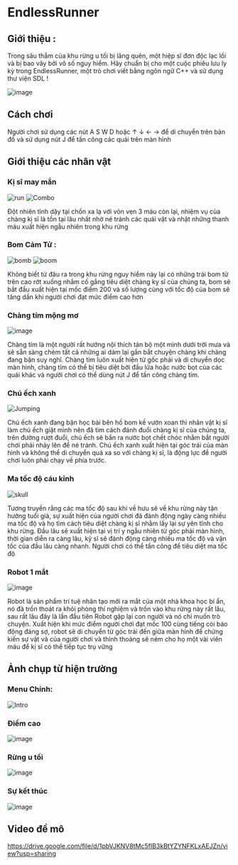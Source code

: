 # EndlessRunner
## Giới thiệu : 
Trong sâu thẳm của khu rừng u tối bị lãng quên, một hiệp sĩ đơn độc lạc lối và bị bao vây bởi vô số nguy hiểm. Hãy chuẩn bị cho một cuộc phiêu lưu ly kỳ trong EndlessRunner, một trò chơi viết bằng ngôn ngữ C++ và sử dụng thư viện SDL !

![image](https://github.com/dodat17/EndlessRunner/assets/163385311/f41e635f-6403-495e-87ce-c31062dd349d)

## Cách chơi 
Người chơi sử dụng các nút A S W D hoặc ↑ ↓ ← → để di chuyển trên bản đồ và sử dụng nút J để tấn công các quái trên màn hình

## Giới thiệu các nhân vật
### Kị sĩ may mắn

![run](https://github.com/dodat17/EndlessRunner/assets/163385311/5e30f4f7-bf50-4c7e-9408-bf2fe6c2b656)
![Combo](https://github.com/dodat17/EndlessRunner/assets/163385311/e904e0c2-cafa-4f2e-9bb6-5d0e06e16c63)

Đột nhiên tỉnh dậy tại chốn xa lạ với vỏn vẹn 3 máu còn lại, nhiệm vụ của chàng kị sĩ là tồn tại lâu nhất nhờ né tránh các quái vật và nhặt những thanh máu xuất hiện ngẫu nhiên trong khu rừng

### Bom Cảm Tử :
  
![bomb](https://github.com/dodat17/EndlessRunner/assets/163385311/d3d8cdcf-9c38-49e5-8d12-350099df8679)
![boom](https://github.com/dodat17/EndlessRunner/assets/163385311/28ead422-0ddc-4597-ae50-c892977c90c0)

Không biết từ đâu ra trong khu rừng nguy hiểm này lại có những trái bom từ trên cao rớt xuống nhắm cố gắng tiêu diệt chàng kỵ sĩ của chúng ta, bom sẽ bắt đầu xuất hiện tại mốc điểm 200 và số lượng 
cùng với tốc độ của bom sẽ tăng dần khi người chơi đạt mức điểm cao hơn

### Chàng tím mộng mơ
  
![image](https://github.com/dodat17/EndlessRunner/assets/163385311/6cb72c7f-9e8f-4168-bbeb-e935a654fac3)

Chàng tím là một người rất hướng nội thích tản bộ một mình dưới trời mưa và sẽ sẵn sàng chém tất cả những ai dám lại gần bắt chuyện chàng khi chàng đang bận suy nghĩ. Chàng tím luôn xuất hiện từ gốc phải và di chuyển dọc màn hình, chàng tím có thể bị tiêu diệt bởi đầu lửa hoặc nước bọt của các quái khác và người chơi có thể dùng nút J để tấn công chàng tím. 

### Chú ếch xanh

  ![Jumping](https://github.com/dodat17/EndlessRunner/assets/163385311/288b4ff4-0c13-4be1-845c-656f48b806da)

Chú ếch xanh đang bận học bài bên hố bom kề vườn xoan thì nhân vật kị sĩ làm chú ếch giật mình nên đã tìm cách đánh đuổi chàng kị sĩ của chúng ta, trên đường rượt đuổi, chú ếch sẽ bắn ra nước bọt chết chóc nhằm bắt người chơi phải nhảy lên để né tránh. Chú ếch xanh xuất hiện tại góc trái của màn hình và không thể di chuyển quá xa so với chàng kị sĩ, là động lực để người chơi luôn phải chạy về phía trước. 

### Ma tốc độ cáu kỉnh

![skull](https://github.com/dodat17/EndlessRunner/assets/163385311/00e132dc-942e-4459-8a9e-5697080d9cd2)

Tương truyền rằng các ma tốc độ sau khi về hưu sẽ về khu rừng này tận hưởng tuổi già, sự xuất hiện của người chơi đã đánh động ngày càng nhiều ma tốc độ và họ tìm cách tiêu diệt chàng kị sĩ nhằm lấy lại sự yên tĩnh cho khu rừng. Đầu lâu sẽ xuất hiện tại vị trí y ngẫu nhiên từ góc phải màn hình, thời gian diễn ra càng lâu, kỹ sĩ sẽ đánh động càng nhiều ma tốc độ và vận tốc của đầu lâu càng nhanh. Người chơi có thể tấn công để tiêu diệt ma tốc độ

### Robot 1 mắt

![image](https://github.com/dodat17/EndlessRunner/assets/163385311/dba19272-a28f-4791-90d8-a58473e16453)

Robot là sản phẩm trí tuệ nhân tạo mới ra mắt của một nhà khoa học bí ẩn, nó đã trốn thoát ra khỏi phòng thí nghiệm và trốn vào khu rừng này rất lâu, sau rất lâu đây là lần đầu tiên Robot gặp lại con người và nó chỉ muốn trò chuyện. Xuất hiện khi mức điểm người chơi đạt mốc 100 cùng tiếng còi báo động đáng sợ, robot sẽ di chuyển từ góc trái đến giữa màn hình để chứng kiến sự vật vã của người chơi và thỉnh thoảng sẽ ném cho họ một vài viên máu để kị sĩ có thể tiếp tục trụ vững

## Ảnh chụp từ hiện trường
### Menu Chính:
![Intro](https://github.com/dodat17/EndlessRunner/assets/163385311/b1acb812-ebba-4d41-ae9e-a38b14add12a)

### Điểm cao
![image](https://github.com/dodat17/EndlessRunner/assets/163385311/e9d02ca1-d8c7-45a9-a292-fb27287caadf)

### Rừng u tối
![image](https://github.com/dodat17/EndlessRunner/assets/163385311/a54845d2-fb79-4d25-bcd2-d3f1d40bd057)

### Sự kết thúc
![image](https://github.com/dodat17/EndlessRunner/assets/163385311/5530d69a-18b1-4cfa-8383-4eb4b84b12aa)

## Video đề mô
https://drive.google.com/file/d/1pbVJKNV8tMc5fIB3kBtYZYNFKLxAEJZn/view?usp=sharing













